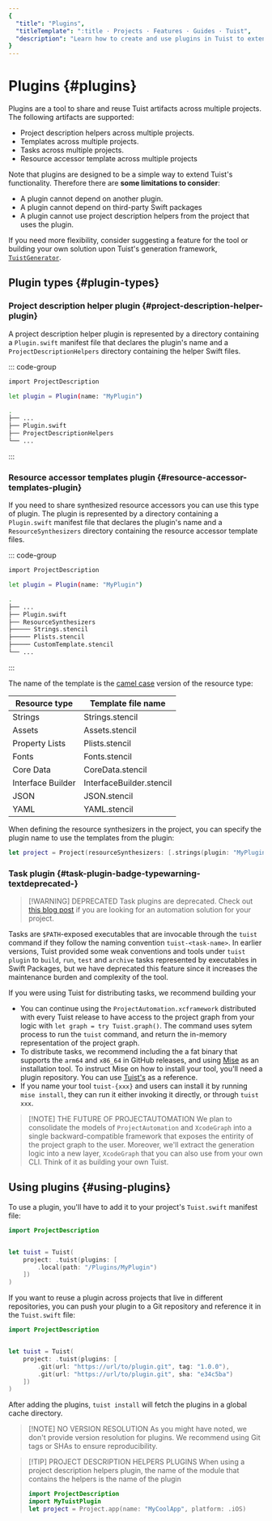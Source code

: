 ```yaml
---
{
  "title": "Plugins",
  "titleTemplate": ":title · Projects · Features · Guides · Tuist",
  "description": "Learn how to create and use plugins in Tuist to extend its functionality."
}
---
```

# Plugins {#plugins}

Plugins are a tool to share and reuse Tuist artifacts across multiple projects.
The following artifacts are supported:

- <LocalizedLink href="/guides/features/projects/code-sharing">Project
  description helpers</LocalizedLink> across multiple projects.
- <LocalizedLink href="/guides/features/projects/templates">Templates</LocalizedLink>
  across multiple projects.
- Tasks across multiple projects.
- <LocalizedLink href="/guides/features/projects/synthesized-files">Resource
  accessor</LocalizedLink> template across multiple projects

Note that plugins are designed to be a simple way to extend Tuist's
functionality. Therefore there are **some limitations to consider**:

- A plugin cannot depend on another plugin.
- A plugin cannot depend on third-party Swift packages
- A plugin cannot use project description helpers from the project that uses the
  plugin.

If you need more flexibility, consider suggesting a feature for the tool or
building your own solution upon Tuist's generation framework,
[`TuistGenerator`](https://github.com/tuist/tuist/tree/main/Sources/TuistGenerator).

## Plugin types {#plugin-types}

### Project description helper plugin {#project-description-helper-plugin}

A project description helper plugin is represented by a directory containing a
`Plugin.swift` manifest file that declares the plugin's name and a
`ProjectDescriptionHelpers` directory containing the helper Swift files.

::: code-group
```bash [Plugin.swift]
import ProjectDescription

let plugin = Plugin(name: "MyPlugin")
```
```bash [Directory structure]
.
├── ...
├── Plugin.swift
├── ProjectDescriptionHelpers
└── ...
```
:::

### Resource accessor templates plugin {#resource-accessor-templates-plugin}

If you need to share
<LocalizedLink href="/guides/features/projects/synthesized-files#resource-accessors">synthesized
resource accessors</LocalizedLink> you can use this type of plugin. The plugin
is represented by a directory containing a `Plugin.swift` manifest file that
declares the plugin's name and a `ResourceSynthesizers` directory containing the
resource accessor template files.


::: code-group
```bash [Plugin.swift]
import ProjectDescription

let plugin = Plugin(name: "MyPlugin")
```
```bash [Directory structure]
.
├── ...
├── Plugin.swift
├── ResourceSynthesizers
├───── Strings.stencil
├───── Plists.stencil
├───── CustomTemplate.stencil
└── ...
```
:::

The name of the template is the [camel
case](https://en.wikipedia.org/wiki/Camel_case) version of the resource type:

| Resource type     | Template file name       |
| ----------------- | ------------------------ |
| Strings           | Strings.stencil          |
| Assets            | Assets.stencil           |
| Property Lists    | Plists.stencil           |
| Fonts             | Fonts.stencil            |
| Core Data         | CoreData.stencil         |
| Interface Builder | InterfaceBuilder.stencil |
| JSON              | JSON.stencil             |
| YAML              | YAML.stencil             |

When defining the resource synthesizers in the project, you can specify the
plugin name to use the templates from the plugin:

```swift
let project = Project(resourceSynthesizers: [.strings(plugin: "MyPlugin")])
```

### Task plugin <Badge type="warning" text="deprecated" /> {#task-plugin-badge-typewarning-textdeprecated-}

> [!WARNING] DEPRECATED Task plugins are deprecated. Check out [this blog
> post](https://tuist.dev/blog/2025/04/15/automation-in-swift-projects) if you
> are looking for an automation solution for your project.

Tasks are `$PATH`-exposed executables that are invocable through the `tuist`
command if they follow the naming convention `tuist-<task-name>`. In earlier
versions, Tuist provided some weak conventions and tools under `tuist plugin` to
`build`, `run`, `test` and `archive` tasks represented by executables in Swift
Packages, but we have deprecated this feature since it increases the maintenance
burden and complexity of the tool.

If you were using Tuist for distributing tasks, we recommend building your
- You can continue using the `ProjectAutomation.xcframework` distributed with
  every Tuist release to have access to the project graph from your logic with
  `let graph = try Tuist.graph()`. The command uses sytem process to run the
  `tuist` command, and return the in-memory representation of the project graph.
- To distribute tasks, we recommend including the a fat binary that supports the
  `arm64` and `x86_64` in GitHub releases, and using
  [Mise](https://mise.jdx.dev) as an installation tool. To instruct Mise on how
  to install your tool, you'll need a plugin repository. You can use
  [Tuist's](https://github.com/asdf-community/asdf-tuist) as a reference.
- If you name your tool `tuist-{xxx}` and users can install it by running `mise
  install`, they can run it either invoking it directly, or through `tuist xxx`.

> [!NOTE] THE FUTURE OF PROJECTAUTOMATION We plan to consolidate the models of
> `ProjectAutomation` and `XcodeGraph` into a single backward-compatible
> framework that exposes the entirity of the project graph to the user.
> Moreover, we'll extract the generation logic into a new layer, `XcodeGraph`
> that you can also use from your own CLI. Think of it as building your own
> Tuist.

## Using plugins {#using-plugins}

To use a plugin, you'll have to add it to your project's
<LocalizedLink href="/references/project-description/structs/tuist">`Tuist.swift`</LocalizedLink>
manifest file:

```swift
import ProjectDescription


let tuist = Tuist(
    project: .tuist(plugins: [
        .local(path: "/Plugins/MyPlugin")
    ])
)
```

If you want to reuse a plugin across projects that live in different
repositories, you can push your plugin to a Git repository and reference it in
the `Tuist.swift` file:

```swift
import ProjectDescription


let tuist = Tuist(
    project: .tuist(plugins: [
        .git(url: "https://url/to/plugin.git", tag: "1.0.0"),
        .git(url: "https://url/to/plugin.git", sha: "e34c5ba")
    ])
)
```

After adding the plugins, `tuist install` will fetch the plugins in a global
cache directory.

> [!NOTE] NO VERSION RESOLUTION As you might have noted, we don't provide
> version resolution for plugins. We recommend using Git tags or SHAs to ensure
> reproducibility.

> [!TIP] PROJECT DESCRIPTION HELPERS PLUGINS When using a project description
> helpers plugin, the name of the module that contains the helpers is the name
> of the plugin
> ```swift
> import ProjectDescription
> import MyTuistPlugin
> let project = Project.app(name: "MyCoolApp", platform: .iOS)
> ```

